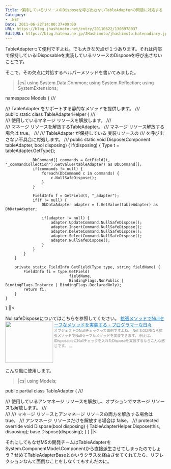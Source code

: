 ```yaml
---
Title: 保持しているリソースのDisposeを呼び出さないTableAdapterの問題に対処する
Category:
- .NET
Date: 2011-06-22T14:00:37+09:00
URL: https://blog.jhashimoto.net/entry/20110622/1308978037
EditURL: https://blog.hatena.ne.jp/JHashimoto/jhashimoto.hatenadiary.jp/atom/entry/12921228815717257587
---
```


TableAdapterって便利ですよね。でも大きな欠点が１つあります。それは内部で保持しているIDisposableを実装しているリソースのDisposeを呼び出さないことです。

そこで、その欠点に対処するヘルパーメソッドを書いてみました。

>|cs|
using System.Data.Common;
using System.Reflection;
using SystemExtensions;

namespace Models {
    /// <summary>
    /// <c>TableAdapter</c> をサポートする静的なメソッドを提供します。
    /// </summary>
    public static class TableAdapterHelper {
        /// <summary>
        /// 使用しているマネージ リソースを解放します。
        /// </summary>
        /// <param name="tableAdapter">マネージ リソースを解放する<c>TableAdapter</c>。</param>
        /// <param name="disposing">マネージ リソース解放する場合は true。</param>
        /// <remarks>
        /// <c>TableAdapter</c> が保持している <see cref="System.IDisposable"/> 実装リソースの 
        /// <see cref="System.IDisposable.Dispose"/> を呼び出さない不具合に対処します。
        /// </remarks>
        public static void Dispose(Component tableAdapter, bool disposing) {
            if(disposing) {
                Type t = tableAdapter.GetType();

                DbCommand[] commands = GetField(t, "_commandCollection").GetValue(tableAdapter) as DbCommand[];
                if(commands != null) {
                    foreach(DbCommand c in commands) {
                        c.NullSafeDispose();
                    }
                }

                FieldInfo f = GetField(t, "_adapter");
                if(f != null) {
                    DbDataAdapter adapter = f.GetValue(tableAdapter) as DbDataAdapter;

                    if(adapter != null) {
                        adapter.UpdateCommand.NullSafeDispose();
                        adapter.InsertCommand.NullSafeDispose();
                        adapter.DeleteCommand.NullSafeDispose();
                        adapter.SelectCommand.NullSafeDispose();
                        adapter.NullSafeDispose();
                    }
                }
            }
        }

        private static FieldInfo GetField(Type type, string fieldName) {
            FieldInfo fi = type.GetField(
                                fieldName,
                                BindingFlags.NonPublic | BindingFlags.Instance | BindingFlags.DeclaredOnly);
            return fi;
        }
    }
}
||<

NullsafeDisposeについてはこちらを参照してください。
<a href="http://jhashimoto.hatenadiary.jp/entry/20110621/1308976696" target="_blank" rel="nofollow"><img class="alignleft" align="left" border="0" src="http://capture.heartrails.com/150x130/shadow?http://jhashimoto.hatenadiary.jp/entry/20110621/1308976696" alt="" width="150" height="130" /></a><a style="color:#0070C5;" href="http://jhashimoto.hatenadiary.jp/entry/20110621/1308976696" target="_blank" rel="nofollow">拡張メソッドでNullセーフなメソッドを実装する - プログラマーな日々</a><a href="http://b.hatena.ne.jp/entry/http://jhashimoto.hatenadiary.jp/entry/20110621/1308976696" target="_blank"><img border="0" src="http://b.hatena.ne.jp/entry/image/http://jhashimoto.hatenadiary.jp/entry/20110621/1308976696" alt="" /></a><br><span style="color: #808080;font-size: 80%;">オブジェクトのNullチェックって面倒ですよね。.Net 3.0以降なら拡張メソッドでNullセーフなメソッドを実装できます。 例えば、IDisposableにNullチェックを入れたDisposeを実装するならこんな感じです。 ...</span><br style="clear:both;" />

こんな風に使用します。
>|cs|
using Models;

public partial class TableAdapter {
    /// <summary>
    /// 使用しているアンマネージ リソースを解放し、オプションでマネージ リソースも解放します。
    /// </summary>
    /// <param name="disposing">
    /// マネージ リソースとアンマネージ リソースの両方を解放する場合は true。
    /// アンマネージ リソースだけを解放する場合は false。
    /// </param>
    protected override void Dispose(bool disposing) {
        TableAdapterHelper.Dispose(this, disposing);
        base.Dispose(disposing);
    }
}
||<

それにしてもなぜMSの開発チームはTableAdapterをSystem.ComponentModel.Componentから直接派生させてしまったのでしょう？せめてTableAdapterBaseとかいうクラスを経由させてくれてたら、リフレクションなんて面倒なことをしなくてもすんだのに。
